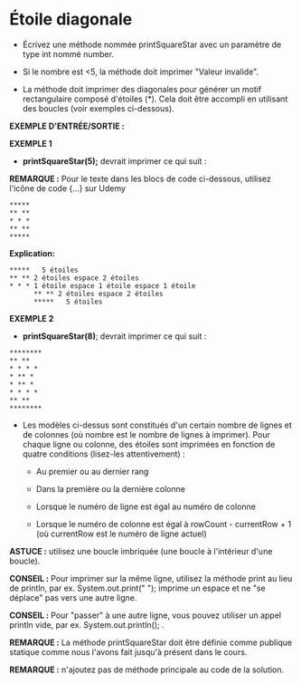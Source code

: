 # Étoile diagonale

+ Écrivez une méthode nommée printSquareStar avec un paramètre de type int nommé number.

+ Si le nombre est <5, la méthode doit imprimer "Valeur invalide".

+ La méthode doit imprimer des diagonales pour générer un motif rectangulaire composé d'étoiles (*). Cela doit être accompli en utilisant des boucles (voir exemples ci-dessous).



**EXEMPLE D'ENTRÉE/SORTIE :**

**EXEMPLE 1**

+ **printSquareStar(5);** devrait imprimer ce qui suit :

**REMARQUE :** Pour le texte dans les blocs de code ci-dessous, utilisez l'icône de code {...} sur Udemy

```
*****
** **
* * *
** **
*****
```

**Explication:**

```
*****   5 étoiles
** ** 2 étoiles espace 2 étoiles
* * * 1 étoile espace 1 étoile espace 1 étoile
      ** ** 2 étoiles espace 2 étoiles
      *****   5 étoiles
```

**EXEMPLE 2**

+ **printSquareStar(8)**; devrait imprimer ce qui suit :

```
********
** **
* * * *
* ** *
* ** *
* * * *
** **
********
```

+ Les modèles ci-dessus sont constitués d'un certain nombre de lignes et de colonnes (où nombre est le nombre de lignes à imprimer). Pour chaque ligne ou colonne, des étoiles sont imprimées en fonction de quatre conditions (lisez-les attentivement) :

    + Au premier ou au dernier rang

    + Dans la première ou la dernière colonne

    + Lorsque le numéro de ligne est égal au numéro de colonne

    + Lorsque le numéro de colonne est égal à rowCount - currentRow + 1 (où currentRow est le numéro de ligne actuel)



**ASTUCE :** utilisez une boucle imbriquée (une boucle à l'intérieur d'une boucle).

**CONSEIL :** Pour imprimer sur la même ligne, utilisez la méthode print au lieu de println, par ex. System.out.print(" "); imprime un espace et ne "se déplace" pas vers une autre ligne.

**CONSEIL :** Pour "passer" à une autre ligne, vous pouvez utiliser un appel println vide, par ex. System.out.println(); .

**REMARQUE :** La méthode printSquareStar ​doit être définie comme publique statique comme nous l'avons fait jusqu'à présent dans le cours.

**REMARQUE :** n'ajoutez pas de méthode principale au code de la solution.